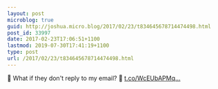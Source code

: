 ```yaml
---
layout: post
microblog: true
guid: http://joshua.micro.blog/2017/02/23/t834645678714474498.html
post_id: 33997
date: 2017-02-23T17:06:51+1100
lastmod: 2019-07-30T17:41:19+1100
type: post
url: /2017/02/23/t834645678714474498.html
---
```

💼 What if they don't reply to my email? 📰 [t.co/WcEUbAPMq...](https://t.co/WcEUbAPMqC)
